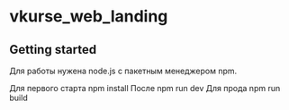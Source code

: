 # vkurse_web_landing

## Getting started

Для работы нужена node.js с пакетным менеджером npm.

Для первого старта npm install
После npm run dev
Для прода npm run build
